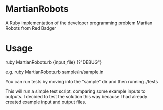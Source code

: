 # MartianRobots
A Ruby implementation of the developer programming problem Martian Robots from Red Badger

# Usage
ruby MartianRobots.rb {input_file} {?"DEBUG"}

e.g. ruby MartianRobots.rb sample/in/sample.in

You can run tests by moving into the "sample" dir and then running ./tests

This will run a simple test script, comparing some example inputs to outputs.
I decided to test the solution this way because I had already created example input and output files.